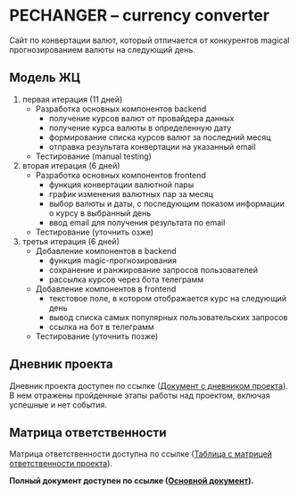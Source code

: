 # PECHANGER – currency converter

Сайт по конвертации валют, который отличается от конкурентов magical прогнозированием валюты на следующий день. 

## Модель ЖЦ
1. первая итерация (11 дней)
	* Разработка основных компонентов backend
		- получение курсов валют от провайдера данных
		- получение курса валюты в определенную дату
		- формирование списка курсов валют за последний месяц
		- отправка результата конвертации на указанный email
	* Тестирование (manual testing)
2. вторая итерация (6 дней)
	* Разработка основных компонентов frontend
		- функция конвертации валютной пары
		- график изменения валютных пар за месяц
		- выбор валюты и даты, с последующим показом информации о курсу в выбранный день
		- ввод email для получения результата по email
	* Тестирование (уточнить озже)
3. третья итерация (6 дней)
	* Добавление компонентов в backend
		- функция magic-прогнозирования
		- сохранение и ранжирование запросов пользователей
		- рассылка курсов через бота телеграмм
	* Добавление компонентов в frontend
		- текстовое поле, в котором отображается курс на следующий день
		- вывод списка самых популярных пользовательских запросов
		- ссылка на бот в телеграмм
	* Тестирование (уточнить позже)

## Дневник проекта
Дневник проекта доступен по ссылке ([Документ с дневником проекта](https://docs.google.com/document/d/1U3q-arquuKDiMEHdkAvZfnbkZSKbVtoLtpJEZ7BG6Is/edit)). В нем отражены пройденные этапы работы над проектом, включая успешные и нет события.


## Матрица ответственности
Матрица ответственности доступна по ссылке ([Таблица с матрицей ответственности проекта](https://docs.google.com/spreadsheets/d/1bGLRebTRsyMM8l8TFzbRfTJTfQfg4kVqIMYnjVjZu0U/edit?usp=sharing)).

**Полный документ доступен по ссылке ([Основной документ](https://docs.google.com/document/u/0/d/1PTbxXO4DJaj8qT52cQXSKOZqY3WGeYMyUYQPxAb09Zo/edit)).**

